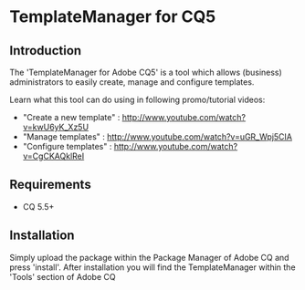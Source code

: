 # TemplateManager for CQ5

## Introduction

The 'TemplateManager for Adobe CQ5' is a tool which allows (business) administrators to easily create, manage and configure templates.

Learn what this tool can do using in following promo/tutorial videos:
- "Create a new template" : http://www.youtube.com/watch?v=kwU6yK_Xz5U
- "Manage templates" : http://www.youtube.com/watch?v=uGR_Wpj5CIA
- "Configure templates" : http://www.youtube.com/watch?v=CgCKAQklReI


## Requirements

* CQ 5.5+ 

## Installation

Simply upload the package within the Package Manager of Adobe CQ and press 'install'. 
After installation you will find the TemplateManager within the 'Tools' section of Adobe CQ